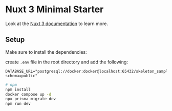# Nuxt 3 Minimal Starter

Look at the [Nuxt 3 documentation](https://nuxt.com/docs/getting-started/introduction) to learn more.

## Setup

Make sure to install the dependencies:

create `.env` file in the root directory and add the following:
```dotenv
DATABASE_URL="postgresql://docker:docker@localhost:65432/skeleton_sample?schema=public"
```

```bash
# npm
npm install
docker compose up -d
npx prisma migrate dev
npm run dev
```